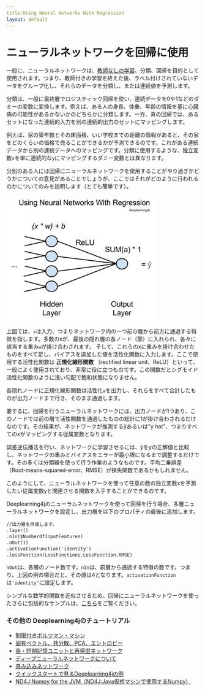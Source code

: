 ```yaml
---
title:Using Neural Networks With Regression
layout: default
---
```


# ニューラルネットワークを回帰に使用

一般に、ニューラルネットワークは、[教師なしの学習](https://deeplearning4j.org/unsupervised-learning)、分類、回帰を目的として使用されます。つまり、教師付きの学習を終えた後、ラベル付けされていないデータをグループ化し、それらのデータを分類し、または連続値を予測します。 

分類は、一般に最終層でロジスティック回帰を使い、連続データを0や1などのダミーの変数に変換します。例えば、ある人の身長、体重、年齢の情報を基に心臓病の可能性があるかないかのどちらかに分類します。一方、真の回帰では、あるセットになった連続的入力を別の連続的出力のセットにマッピングします。 

例えば、家の築年数とその床面積、いい学校までの距離の情報があると、その家をどのくらいの価格で売ることができるかが予測できるのです。これがある連続データから別の連続データへのマッピングです。分類に使用するような、独立変数`x`を単に連続的な`y`にマッピングするダミー変数とは異なります。

分別のある人には回帰にニューラルネットワークを使用することがやり過ぎかどうかについての意見があることでしょうが、ここではそれがどのように行われるのかについてのみを説明します（とても簡単です）。

![Alt text](./img/neural-network-regression.png)

上図では、`x`は入力、つまりネットワーク内の一つ前の層から前方に通過する特徴を指します。多数のxが、最後の隠れ層の各ノード（節）に入れられ、各々に該当する重み`w`が掛け合わされます。
そして、これらのxに重みを掛け合わせたものをすべて足し、バイアスを追加した値を活性化関数に入力します。ここで使用する活性化関数は **正規化線形関数** （rectified linear unit、ReLU）といって、一般によく使用されており、非常に役に立つものです。この関数だとシグモイド活性化関数のように浅い勾配で飽和状態になりません。
 
各隠れノードに正規化線形関数は活性化`a`を出力し、それらをすべて合計したものが出力ノードまで行き、そのまま通過します。 

要するに、回帰を行うニューラルネットワークには、出力ノードが1つあり、このノードでは前の層で活性関数を通過したものの総計に1が掛け合わされるだけなのです。その結果が、ネットワークが推測するŷあるいは"y hat"、つまりすべてのxがマッピングする従属変数となります。 

誤差逆伝播法を行い、ネットワークに学習させるには、ŷをyの正解値と比較し、ネットワークの重みとバイアスをエラーが最小限になるまで調整するだけです。その多くは分類器を使って行う作業のようなものです。平均二乗誤差（Root-means-squared-error、RMSE）が損失関数であるかもしれません。 

このようにして、ニューラルネットワークを使って任意の数の独立変数xを予測したい従属変数yと関連させる関数を入手することができるのです。 

Deeplearning4jのニューラルネットワークを使って回帰を行う場合、多層ニューラルネットワークを設定し、出力層を以下のプロパティの最後に追加します。

```
//出力層を作成します。
.layer()
.nIn($NumberOfInputFeatures)
.nOut(1)
.activationFunction('identity')
.lossFunction(LossFunctions.LossFunction.RMSE)
```

`nOut`は、各層のノード数です。`nIn`は、前層から通過する特徴の数です。つまり、上図の例の場合だと、その値は4となります。`activationFunction`は`'identity'`に設定します。

シンプルな数学的関数を近似させるため、回帰にニューラルネットワークを使ったさらに包括的なサンプルは、[こちら](https://github.com/deeplearning4j/dl4j-examples/tree/master/dl4j-examples/src/main/java/org/deeplearning4j/examples/feedforward/regression)をご覧ください。 

### <a name="beginner">その他の Deeplearning4jのチュートリアル</a>
* [制限付きボルツマン・マシン](https://deeplearning4j.org/ja/restrictedboltzmannmachine)
* [固有ベクトル、共分散、PCA、エントロピー](https://deeplearning4j.org/ja/eigenvector)
* [長・短期記憶ユニットと再帰型ネットワーク](https://deeplearning4j.org/ja/lstm)
* [ディープニューラルネットワークについて](https://deeplearning4j.org/ja/neuralnet-overview)
* [畳み込みネットワーク](https://deeplearning4j.org/ja/convolutionalnets)
* [クイックスタートで見るDeeplearning4jの例](https://deeplearning4j.org/ja/quickstart)
* [ND4J:Numpy for the JVM（ND4J:Java仮想マシンで使用するNumpy）](http://nd4j.org)

